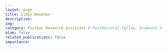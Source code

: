 ```yaml
---
layout: page
title: Libby Woodson
description:
img:
category: Postbac Research Assistant # Postdoctoral Fellow, Graduate Student, Postbac Research Assistant, Undergraduate Research Assistant
alum: false
related_publications: false
importance:
---
```

